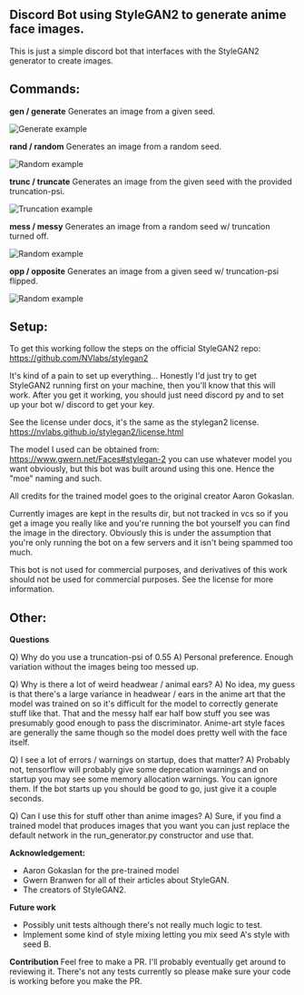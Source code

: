 ## Discord Bot using StyleGAN2 to generate anime face images.

This is just a simple discord bot that interfaces with the StyleGAN2 generator to create images.

## Commands:

**gen / generate** 
Generates an image from a given seed.

![Generate example](docs/gen_example.png)


**rand / random** 
Generates an image from a random seed.

![Random example](docs/rand_example.png)


**trunc / truncate** 
Generates an image from the given seed with the provided truncation-psi.

![Truncation example](docs/trunc_example.png)


**mess / messy** 
Generates an image from a random seed w/ truncation turned off.

![Random example](docs/mess_example.png)


**opp / opposite**
Generates an image from a given seed w/ truncation-psi flipped.

![Random example](docs/opp_example.png)

## Setup:

To get this working follow the steps on the official StyleGAN2 repo:
https://github.com/NVlabs/stylegan2

It's kind of a pain to set up everything... Honestly I'd just try to get StyleGAN2 running first on your machine, then you'll know that this will work. After you get it working, you should just need discord py and to set up your bot w/ discord to get your key.

See the license under docs, it's the same as the stylegan2 license.
https://nvlabs.github.io/stylegan2/license.html

The model I used can be obtained from:
https://www.gwern.net/Faces#stylegan-2
you can use whatever model you want obviously, but this bot was built around using this one. Hence the "moe" naming and such.

All credits for the trained model goes to the original creator Aaron Gokaslan.

Currently images are kept in the results dir, but not tracked in vcs so if you get a image you really like and you're running the bot yourself you can find the image in the directory. Obviously this is under the assumption that you're only running the bot on a few servers and it isn't being spammed too much.

This bot is not used for commercial purposes, and derivatives of this work should not be used for commercial purposes. See the license for more information.

## Other:

**Questions**

Q) Why do you use a truncation-psi of 0.55
A) Personal preference. Enough variation without the images being too messed up.

Q) Why is there a lot of weird headwear / animal ears?
A) No idea, my guess is that there's a large variance in headwear / ears in the anime art that the model was trained on so it's difficult for the model to correctly generate stuff like that. That and the messy half ear half bow stuff you see was presumably good enough to pass the discriminator. Anime-art style faces are generally the same though so the model does pretty well with the face itself.

Q) I see a lot of errors / warnings on startup, does that matter?
A) Probably not, tensorflow will probably give some deprecation warnings and on startup you may see some memory allocation warnings. You can ignore them. If the bot starts up you should be good to go, just give it a couple seconds.

Q) Can I use this for stuff other than anime images?
A) Sure, if you find a trained model that produces images that you want you can just replace the default network in the run_generator.py constructor and use that.

**Acknowledgement:**
* Aaron Gokaslan for the pre-trained model
* Gwern Branwen for all of their articles about StyleGAN.
* The creators of StyleGAN2.

**Future work**
* Possibly unit tests although there's not really much logic to test.
* Implement some kind of style mixing letting you mix seed A's style with seed B.

**Contribution**
Feel free to make a PR. I'll probably eventually get around to reviewing it. There's not any tests currently so please make sure your code is working before you make the PR.